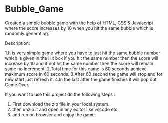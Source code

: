 # Bubble_Game
Created a simple bubble game with the help of HTML, CSS & Javascript where the score increases by 10 when you hit the same bubble which is randomly generating.

Description:

1.It is very simple game where you have to just hit the same bubble number which is given in the Hit box if you hit the same number then the score will increase by 10 and if not hit the same number then the score will remain same no increment.
2.Total time for this game is 60 seconds achieve maximum score in 60 seconds.
3.After 60 second the game will stop and for new start just refresh it.
4.In the last after the game finishes it will pop out Game Over.

If you want to use this project do the following steps :
1.  First download the zip file in your local system.
2.  then unzip it and open in any editor like vscode etc.
3.  and run on browser and enjoy the game.
